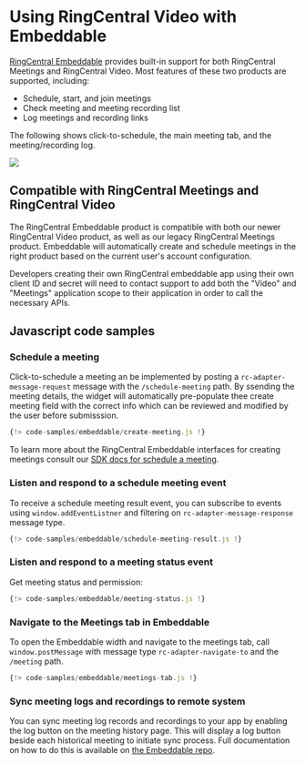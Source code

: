# Using RingCentral Video with Embeddable

[RingCentral Embeddable](https://developers.ringcentral.com/embeddable-voice.html) provides built-in support for both RingCentral Meetings and RingCentral Video. Most features of these two products are supported, including:

* Schedule, start, and join meetings
* Check meeting and meeting recording list
* Log meetings and recording links 

The following shows click-to-schedule, the main meeting tab, and the meeting/recording log.

<img class="img-fluid" src="../hubspot-video.png" style="max-width:550px">

## Compatible with RingCentral Meetings and RingCentral Video

The RingCentral Embeddable product is compatible with both our newer RingCentral Video product, as well as our legacy RingCentral Meetings product. Embeddable will automatically create and schedule meetings in the right product based on the current user's account configuration. 

Developers creating their own RingCentral embeddable app using their own client ID and secret will need to contact support to add both the "Video" and "Meetings" application scope to their application in order to call the necessary APIs. 

## Javascript code samples

### Schedule a meeting

Click-to-schedule a meeting an be implemented by posting a `rc-adapter-message-request` message with the `/schedule-meeting` path. By ssending the meeting details, the widget will automatically pre-populate thee create meeting field with the correct info which can be reviewed and modified by the user before submisssion.

```javascript
{!> code-samples/embeddable/create-meeting.js !}
```

To learn more about the RingCentral Embeddable interfaces for creating meetings consult our [SDK docs for schedule a meeting](https://github.com/ringcentral/ringcentral-embeddable/blob/master/docs/control-widget.md#schedule-a-meeting).

### Listen and respond to a schedule meeting event

To receive a schedule meeting result event, you can subscribe to events using `window.addEventListner` and filtering on `rc-adapter-message-response` message type.

```javascript
{!> code-samples/embeddable/schedule-meeting-result.js !}
```

### Listen and respond to a meeting status event

Get meeting status and permission:

```javascript
{!> code-samples/embeddable/meeting-status.js !}
```

### Navigate to the Meetings tab in Embeddable

To open the Embeddable width and navigate to the meetings tab, call `window.postMessage` with message type `rc-adapter-navigate-to` and the `/meeting` path.

```javascript
{!> code-samples/embeddable/meetings-tab.js !}
```

### Sync meeting logs and recordings to remote system

You can sync meeting log records and recordings to your app by enabling the log button on the meeting history page. This will display a log button beside each historical meeting to initiate sync process. Full documentation on how to do this is available on [the Embeddable repo](https://github.com/ringcentral/ringcentral-embeddable/blob/master/docs/third-party-service-in-widget.md#log-ringcentral-video-meeting-into-your-service). 
